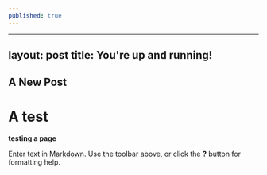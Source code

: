 ```yaml
---
published: true
---
```



---
layout: post
title: You're up and running!
---

## A New Post

# A test

**testing a page** 

Enter text in [Markdown](http://daringfireball.net/projects/markdown/). Use the toolbar above, or click the **?** button for formatting help.
